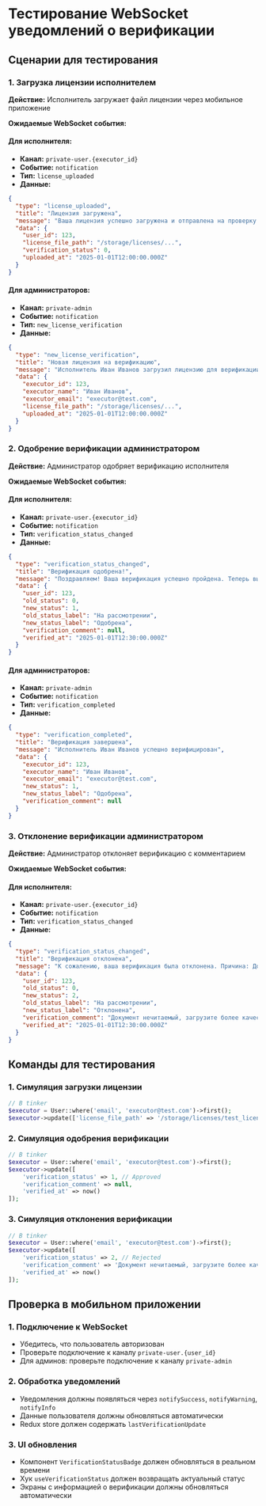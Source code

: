 # Тестирование WebSocket уведомлений о верификации

## Сценарии для тестирования

### 1. Загрузка лицензии исполнителем

**Действие:** Исполнитель загружает файл лицензии через мобильное приложение

**Ожидаемые WebSocket события:**

#### Для исполнителя:
- **Канал:** `private-user.{executor_id}`
- **Событие:** `notification`
- **Тип:** `license_uploaded`
- **Данные:**
```json
{
  "type": "license_uploaded",
  "title": "Лицензия загружена",
  "message": "Ваша лицензия успешно загружена и отправлена на проверку. Ожидайте результат верификации.",
  "data": {
    "user_id": 123,
    "license_file_path": "/storage/licenses/...",
    "verification_status": 0,
    "uploaded_at": "2025-01-01T12:00:00.000Z"
  }
}
```

#### Для администраторов:
- **Канал:** `private-admin`
- **Событие:** `notification`
- **Тип:** `new_license_verification`
- **Данные:**
```json
{
  "type": "new_license_verification",
  "title": "Новая лицензия на верификацию",
  "message": "Исполнитель Иван Иванов загрузил лицензию для верификации",
  "data": {
    "executor_id": 123,
    "executor_name": "Иван Иванов",
    "executor_email": "executor@test.com",
    "license_file_path": "/storage/licenses/...",
    "uploaded_at": "2025-01-01T12:00:00.000Z"
  }
}
```

### 2. Одобрение верификации администратором

**Действие:** Администратор одобряет верификацию исполнителя

**Ожидаемые WebSocket события:**

#### Для исполнителя:
- **Канал:** `private-user.{executor_id}`
- **Событие:** `notification`
- **Тип:** `verification_status_changed`
- **Данные:**
```json
{
  "type": "verification_status_changed",
  "title": "Верификация одобрена!",
  "message": "Поздравляем! Ваша верификация успешно пройдена. Теперь вы можете принимать заказы.",
  "data": {
    "user_id": 123,
    "old_status": 0,
    "new_status": 1,
    "old_status_label": "На рассмотрении",
    "new_status_label": "Одобрена",
    "verification_comment": null,
    "verified_at": "2025-01-01T12:30:00.000Z"
  }
}
```

#### Для администраторов:
- **Канал:** `private-admin`
- **Событие:** `notification`
- **Тип:** `verification_completed`
- **Данные:**
```json
{
  "type": "verification_completed",
  "title": "Верификация завершена",
  "message": "Исполнитель Иван Иванов успешно верифицирован",
  "data": {
    "executor_id": 123,
    "executor_name": "Иван Иванов",
    "executor_email": "executor@test.com",
    "new_status": 1,
    "new_status_label": "Одобрена",
    "verification_comment": null
  }
}
```

### 3. Отклонение верификации администратором

**Действие:** Администратор отклоняет верификацию с комментарием

**Ожидаемые WebSocket события:**

#### Для исполнителя:
- **Канал:** `private-user.{executor_id}`
- **Событие:** `notification`
- **Тип:** `verification_status_changed`
- **Данные:**
```json
{
  "type": "verification_status_changed",
  "title": "Верификация отклонена",
  "message": "К сожалению, ваша верификация была отклонена. Причина: Документ нечитаемый, загрузите более качественное фото",
  "data": {
    "user_id": 123,
    "old_status": 0,
    "new_status": 2,
    "old_status_label": "На рассмотрении",
    "new_status_label": "Отклонена",
    "verification_comment": "Документ нечитаемый, загрузите более качественное фото",
    "verified_at": "2025-01-01T12:30:00.000Z"
  }
}
```

## Команды для тестирования

### 1. Симуляция загрузки лицензии
```php
// В tinker
$executor = User::where('email', 'executor@test.com')->first();
$executor->update(['license_file_path' => '/storage/licenses/test_license.pdf']);
```

### 2. Симуляция одобрения верификации
```php
// В tinker
$executor = User::where('email', 'executor@test.com')->first();
$executor->update([
    'verification_status' => 1, // Approved
    'verification_comment' => null,
    'verified_at' => now()
]);
```

### 3. Симуляция отклонения верификации
```php
// В tinker
$executor = User::where('email', 'executor@test.com')->first();
$executor->update([
    'verification_status' => 2, // Rejected
    'verification_comment' => 'Документ нечитаемый, загрузите более качественное фото',
    'verified_at' => now()
]);
```

## Проверка в мобильном приложении

### 1. Подключение к WebSocket
- Убедитесь, что пользователь авторизован
- Проверьте подключение к каналу `private-user.{user_id}`
- Для админов: проверьте подключение к каналу `private-admin`

### 2. Обработка уведомлений
- Уведомления должны появляться через `notifySuccess`, `notifyWarning`, `notifyInfo`
- Данные пользователя должны обновляться автоматически
- Redux store должен содержать `lastVerificationUpdate`

### 3. UI обновления
- Компонент `VerificationStatusBadge` должен обновляться в реальном времени
- Хук `useVerificationStatus` должен возвращать актуальный статус
- Экраны с информацией о верификации должны обновляться автоматически

